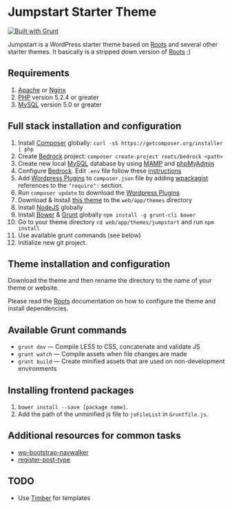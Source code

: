 # Jumpstart Starter Theme

[![Built with Grunt](https://cdn.gruntjs.com/builtwith.png)](http://gruntjs.com/)

Jumpstart is a WordPress starter theme based on [Roots](https://github.com/roots/roots/) and several other starter themes. It basically is a stripped down version of [Roots](https://github.com/roots/roots/) ;)

## Requirements
1. [Apache](http://httpd.apache.org/) or [Nginx](http://nginx.net/)
2. [PHP](http://www.php.net/) version 5.2.4 or greater
3. [MySQL](http://www.mysql.com/) version 5.0 or greater

## Full stack installation and configuration
1. Install [Composer](https://getcomposer.org/) globally: `curl -sS https://getcomposer.org/installer | php`
2. Create [Bedrock](https://github.com/roots/bedrock) project:  `composer create-project roots/bedrock <path>`
3. Create new local [MySQL](http://www.mysql.com/) database by using [MAMP](http://www.mamp.info/en/) and [phpMyAdmin](http://www.phpmyadmin.net/home_page/index.php)
4. Configure [Bedrock](https://github.com/roots/bedrock). Edit `.env` file follow these [instructions](https://github.com/roots/bedrock#installationusage)
5. Add [Wordpress Plugins](http://plugins.svn.wordpress.org/) to `composer.json` file by adding [wpackagist](http://wpackagist.org/) references to the `"require":` section.
6. Run `composer update` to download the [Wordpress Plugins](http://plugins.svn.wordpress.org/)
7. Download & Install [this theme](https://github.com/ckdt/jumpstart) to the `web/app/themes` directory
8. Install [NodeJS](http://nodejs.org/download/) globally
9. Install [Bower](http://bower.io/) & [Grunt](http://gruntjs.com/) globally `npm install -g grunt-cli bower`
10. Go to your theme directory `cd web/app/themes/jumpstart` and run `npm install`
11. Use available grunt commands (see below)
12. Initialize new git project.

## Theme installation and configuration

Download the theme and then rename the directory to the name of your theme or website.

Please read the [Roots](https://github.com/roots/roots/#theme-development) documentation on how to configure the theme and install dependencies.

## Available Grunt commands

* `grunt dev` — Compile LESS to CSS, concatenate and validate JS
* `grunt watch` — Compile assets when file changes are made
* `grunt build` — Create minified assets that are used on non-development environments

## Installing frontend packages

1. `bower install --save [package name]`.
2. Add the path of the unminified js file to `jsFileList` in `Gruntfile.js`.

## Additional resources for common tasks

* [wp-bootstrap-navwalker](https://github.com/twittem/wp-bootstrap-navwalker)
* [register-post-type](https://gist.github.com/justintadlock/6552000)

## TODO

* Use [Timber](https://github.com/jarednova/timber) for templates
